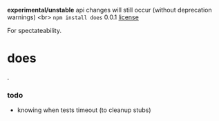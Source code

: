 **experimental/unstable** api changes will still occur (without deprecation warnings) <br\>
`npm install does` 0.0.1 [license](./license)



For spectateability.


does
====


.


### todo

* knowing when tests timeout (to cleanup stubs)

